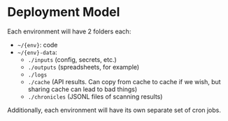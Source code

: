 # Deployment Model

Each environment will have 2 folders each:

-   `~/{env}`: code
-   `~/{env}-data`:
    -   `./inputs` (config, secrets, etc.)
    -   `./outputs` (spreadsheets, for example)
    -   `./logs`
    -   `./cache` (API results. Can copy from cache to cache if we wish, but sharing cache can lead to bad things)
    -   `./chronicles` (JSONL files of scanning results)

Additionally, each environment will have its own separate set of cron jobs.
